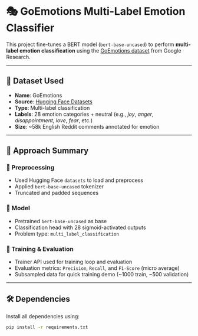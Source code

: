 # 🎭 GoEmotions Multi-Label Emotion Classifier

This project fine-tunes a BERT model (`bert-base-uncased`) to perform **multi-label emotion classification** using the [GoEmotions dataset](https://huggingface.co/datasets/google-research-datasets/go_emotions) from Google Research.

---

## 📂 Dataset Used

- **Name**: GoEmotions
- **Source**: [Hugging Face Datasets](https://huggingface.co/datasets/google-research-datasets/go_emotions)
- **Type**: Multi-label classification
- **Labels**: 28 emotion categories + neutral (e.g., *joy*, *anger*, *disappointment*, *love*, *fear*, etc.)
- **Size**: ~58k English Reddit comments annotated for emotion

---

## 🧠 Approach Summary

### 🔧 Preprocessing
- Used Hugging Face `datasets` to load and preprocess
- Applied `bert-base-uncased` tokenizer
- Truncated and padded sequences

### 🤖 Model
- Pretrained `bert-base-uncased` as base
- Classification head with 28 sigmoid-activated outputs
- Problem type: `multi_label_classification`

### 🧪 Training & Evaluation
- Trainer API used for training loop and evaluation
- Evaluation metrics: `Precision`, `Recall`, and `F1-Score` (micro average)
- Subsampled data for quick training demo (~1000 train, ~500 validation)

---

## 🛠️ Dependencies

Install all dependencies using:

```bash
pip install -r requirements.txt
